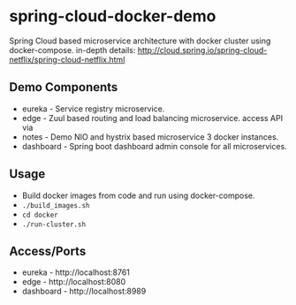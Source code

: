 # spring-cloud-docker-demo
Spring Cloud based microservice architecture with docker cluster using docker-compose.
in-depth details: http://cloud.spring.io/spring-cloud-netflix/spring-cloud-netflix.html

## Demo Components
* eureka - Service registry microservice.
* edge - Zuul based routing and load balancing microservice. access API via
* notes - Demo NIO and hystrix based microservice 3 docker instances.
* dashboard - Spring boot dashboard admin console for all microservices.

## Usage
* Build docker images from code and run using docker-compose.
* `./build_images.sh`
* `cd docker`
* `./run-cluster.sh`

## Access/Ports
* eureka - http://localhost:8761
* edge - http://localhost:8080
* dashboard - http://localhost:8989
